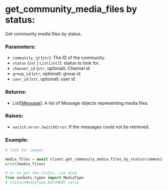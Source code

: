 # get_community_media_files by status:
Get community media files by status.

### Parameters:
- `community_id` (`str`): The ID of the community.
- `status` (`int` | `List[int]`): status to look for.
- `channel_id` (`str`, optional): Channel id
- `group_id` (`str`, optional): group id
- `user_id` (`str`, optional): user id

### Returns:

- List[[Message](../types/message.md)]: A list of Message objects representing media files.

### Raises:
- `switch.error.SwitchError`: If the messages could not be retrieved.

### Example:
```python
# look for images

media_files = await client.get_community_media_files_by_status(community_id="communityID", status=1)
print(media_files)

# or to get the status, use enum
from swibots.types import MediaType
# status=MediaType.DOCUMENT.value
```
